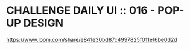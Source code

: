 # CHALLENGE DAILY UI :: 016 - POP-UP DESIGN

https://www.loom.com/share/e841e30bd87c4997825f011e16be0d2d

